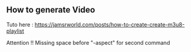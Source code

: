 ## How to generate Video

Tuto here : https://jamsrworld.com/posts/how-to-create-create-m3u8-playlist

Attention !! Missing space before "-aspect" for second command
